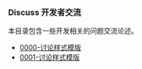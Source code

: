 ### Discuss 开发者交流
本目录包含一些开发相关的问题交流论述。

* [0000-讨论样式模版](./0000-讨论样式模版.md "讨论样式模版")
* [0001-讨论样式模版](./0001-FAQs.md "FAQs")
